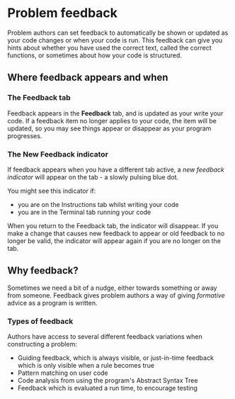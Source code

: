 # Problem feedback

Problem authors can set feedback to automatically be shown or updated as your code changes
or when your code is run. This feedback can give you hints about whether you have used the
correct text, called the correct functions, or sometimes about how your code is structured.

## Where feedback appears and when

### The Feedback tab

Feedback appears in the **Feedback** tab, and is updated as your write your code. If a
feedback item no longer applies to your code, the item will be updated, so you may see
things appear or disappear as your program progresses.

### The New Feedback indicator

If feedback appears when you have a different tab active, a *new feedback indicator* will
appear on the tab - a slowly pulsing blue dot.

You might see this indicator if:
- you are on the Instructions tab whilst writing your code
- you are in the Terminal tab running your code

When you return to the Feedback tab, the indicator will disappear. If you make a change
that causes new feedback to appear or old feedback to no longer be valid, the indicator
will appear again if you are no longer on the tab.

## Why feedback?

Sometimes we need a bit of a nudge, either towards something or away from someone. Feedback
gives problem authors a way of giving *formative* advice as a program is written.

### Types of feedback

Authors have access to several different feedback variations when constructing a problem:
- Guiding feedback, which is always visible, or just-in-time feedback which is only visible when a rule becomes true
- Pattern matching on user code
- Code analysis from using the program's Abstract Syntax Tree
- Feedback which is evaluated a run time, to encourage testing
